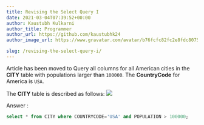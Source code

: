 ```yaml
---
title: Revising the Select Query I
date: 2021-03-04T07:39:52+00:00
author: Kaustubh Kulkarni
author_title: Programmer
author_url: https://github.com/kaustubhk24
author_image_url: https://www.gravatar.com/avatar/b76fcfc82fc2e8fdc8075636f1735f61?s=200

slug: /revising-the-select-query-i/
---
```

Article has been moved to
Query all columns for all American cities in the **CITY** table with populations larger than `100000`. The **CountryCode** for America is `USA`.

The **CITY** table is described as follows:
![](https://kaustubhk24.netlify.app/imgs/wp-content/uploads/2021/03/1449729804-f21d187d0f-CITY.jpg) 



Answer :

```sql title="SQL"
select * from CITY where COUNTRYCODE='USA' and POPULATION > 100000;
```